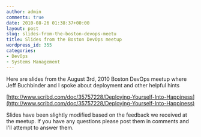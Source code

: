 ```yaml
---
author: admin
comments: true
date: 2010-08-26 01:38:37+00:00
layout: post
slug: slides-from-the-boston-devops-meetu
title: Slides from the Boston DevOps meetup
wordpress_id: 355
categories:
- DevOps
- Systems Management
---
```


Here are slides from the August 3rd, 2010 Boston DevOps meetup where Jeff Buchbinder and I spoke about deployment and other helpful hints

[http://www.scribd.com/doc/35757228/Deploying-Yourself-Into-Happiness](http://www.scribd.com/doc/35757228/Deploying-Yourself-Into-Happiness)

Slides have been slightly modified based on the feedback we received at the meetup. If you have any questions please post them in comments and I'll attempt to answer them.
